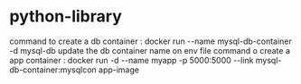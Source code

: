 # python-library

command to create a db container : docker run --name mysql-db-container -d mysql-db
update the db container name on env file
command o create a app container : docker run -d --name myapp -p 5000:5000 --link mysql-db-container:mysqlcon app-image
